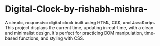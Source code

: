 # Digital-Clock-by-rishabh-mishra-
A simple, responsive digital clock built using HTML, CSS, and JavaScript. This project displays the current time, updating in real-time, with a clean and minimalist design. It's perfect for practicing DOM manipulation, time-based functions, and styling with CSS.  
